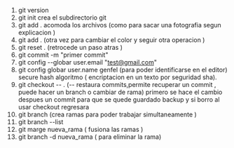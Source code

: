 1. git version 
2. git init  crea el subdirectorio git
3. git add . acomoda los archivos (como para sacar una fotografia segun explicacion )
4. git add . (otra vez para cambiar el color y seguir otra operacion )
5. git reset . (retrocede un paso atras )
6. git commit -m "primer commit" 
7. git config --globar user.email "test@gmail.com"
8. git config globar user.name genfel   (para poder identificarse en el editor)
secure hash algoritmo  ( encriptacion en un texto por seguridad sha).         
9. git checkout -- . (-- restaura commits,permite recuperar un commit , puede hacer un branch o cambiar de rama) primero se hace el cambio despues un commit para que se quede guardado backup y si borro al usar checkout regresara 
10. git branch (crea ramas para poder trabajar simultaneamente )
11. git branch --list 
12. git marge nueva_rama ( fusiona las ramas )
13. git branch -d nueva_rama ( para eliminar la rama)